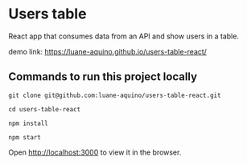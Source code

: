 # Users table

React app that consumes data from an API and show users in a table.

demo link: https://luane-aquino.github.io/users-table-react/

## Commands to run this project locally

`git clone git@github.com:luane-aquino/users-table-react.git`

`cd users-table-react`

`npm install`

`npm start`

Open [http://localhost:3000](http://localhost:3000) to view it in the browser.

